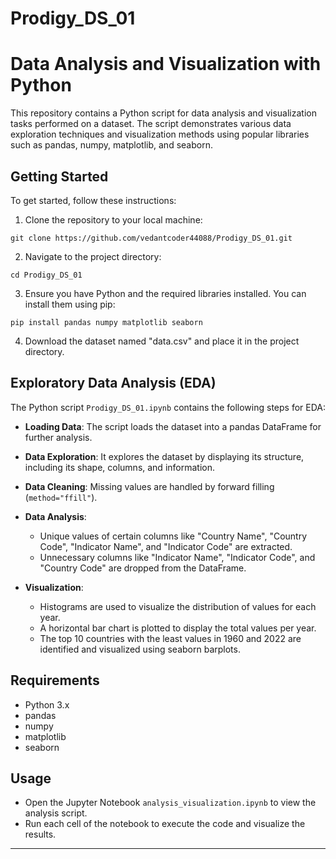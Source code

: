 # Prodigy_DS_01

# Data Analysis and Visualization with Python

This repository contains a Python script for data analysis and visualization tasks performed on a dataset. The script demonstrates various data exploration techniques and visualization methods using popular libraries such as pandas, numpy, matplotlib, and seaborn.

## Getting Started

To get started, follow these instructions:

1. Clone the repository to your local machine:

```
git clone https://github.com/vedantcoder44088/Prodigy_DS_01.git
```

2. Navigate to the project directory:

```
cd Prodigy_DS_01
```

3. Ensure you have Python and the required libraries installed. You can install them using pip:

```
pip install pandas numpy matplotlib seaborn
```

4. Download the dataset named "data.csv" and place it in the project directory.

## Exploratory Data Analysis (EDA)

The Python script `Prodigy_DS_01.ipynb` contains the following steps for EDA:

- **Loading Data**: The script loads the dataset into a pandas DataFrame for further analysis.
  
- **Data Exploration**: It explores the dataset by displaying its structure, including its shape, columns, and information.

- **Data Cleaning**: Missing values are handled by forward filling (`method="ffill"`).

- **Data Analysis**:
  - Unique values of certain columns like "Country Name", "Country Code", "Indicator Name", and "Indicator Code" are extracted.
  - Unnecessary columns like "Indicator Name", "Indicator Code", and "Country Code" are dropped from the DataFrame.

- **Visualization**:
  - Histograms are used to visualize the distribution of values for each year.
  - A horizontal bar chart is plotted to display the total values per year.
  - The top 10 countries with the least values in 1960 and 2022 are identified and visualized using seaborn barplots.

## Requirements

- Python 3.x
- pandas
- numpy
- matplotlib
- seaborn

## Usage

- Open the Jupyter Notebook `analysis_visualization.ipynb` to view the analysis script.
- Run each cell of the notebook to execute the code and visualize the results.

----
